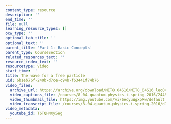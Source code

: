 ```yaml
---
content_type: resource
description: ''
end_time: ''
file: null
learning_resource_types: []
ocw_type: ''
optional_tab_title: ''
optional_text: ''
parent_title: 'Part 1: Basic Concepts'
parent_type: CourseSection
related_resources_text: ''
resource_index_text: ''
resourcetype: Video
start_time: ''
title: The wave for a free particle
uid: 6b1eb76f-240b-d7ce-c94b-f63441f74b76
video_files:
  archive_url: https://archive.org/download/MIT8.04S16/MIT8_04S16_lec04_s6_300k.mp4
  video_captions_file: /courses/8-04-quantum-physics-i-spring-2016/2445ed210972584fa131f965834ec4eb_T6TQHNXy5Wg.vtt
  video_thumbnail_file: https://img.youtube.com/vi/6ecyuWgxpXw/default.jpg
  video_transcript_file: /courses/8-04-quantum-physics-i-spring-2016/d70c9766ea9a6fec19b0e68a6738b744_T6TQHNXy5Wg.pdf
video_metadata:
  youtube_id: T6TQHNXy5Wg
---
```

